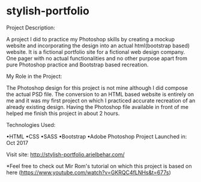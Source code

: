 # stylish-portfolio


Project Description:

A project I did to practice my Photoshop skills by creating a mockup website and incorporating the design into an actual html(bootstrap based) website. It is a fictional portfolio site for a fictional web design company. One pager with no actual functionalities and no other purpose apart from pure Photoshop practice and Bootstrap based recreation.

My Role in the Project:

The Photoshop design for this project is not mine although I did compose the actual PSD file. The conversion to an HTML based website is entirely on me and it was my first project on which I practiced accurate recreation of an already existing design. Having the Photoshop file available in front of me helped me finish this project in about 2 hours.

Technologies Used:

•HTML •CSS •SASS •Bootstrap •Adobe Photoshop
Project Launched in:     Oct 2017

Visit site: http://stylish-portfolio.arielbehar.com/

*Feel free to check out Mir Rom's tutorial on which this project is based on here (https://www.youtube.com/watch?v=GKRQC4fLNHs&t=677s)
